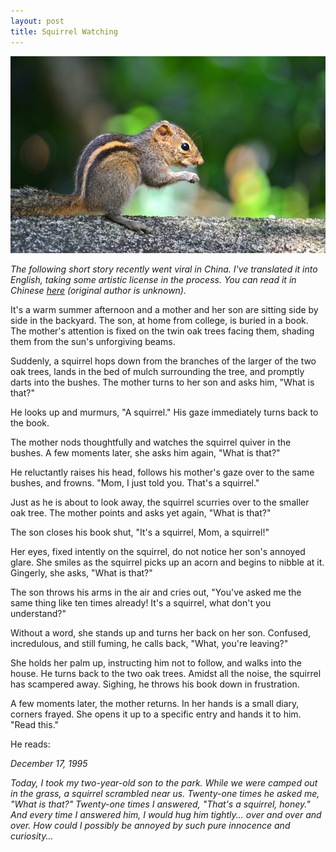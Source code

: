 ```yaml
---
layout: post
title: Squirrel Watching
---
```


![A squirrel perched on a branch](/images/squirrel.jpg)

*The following short story recently went viral in China. I've translated it into English, taking some artistic license in the process. You can read it in Chinese [here](http://wx.shenchuang.com/article/2015-08-02/1127589.html) (original author is unknown).*

It's a warm summer afternoon and a mother and her son are sitting side by side in the backyard. The son, at home from college, is buried in a book. The mother's attention is fixed on the twin oak trees facing them, shading them from the sun's unforgiving beams.

Suddenly, a squirrel hops down from the branches of the larger of the two oak trees, lands in the bed of mulch surrounding the tree, and promptly darts into the bushes. The mother turns to her son and asks him, "What is that?"

He looks up and murmurs, "A squirrel." His gaze immediately turns back to the book.

The mother nods thoughtfully and watches the squirrel quiver in the bushes. A few moments later, she asks him again, "What is that?"

He reluctantly raises his head, follows his mother's gaze over to the same bushes, and frowns. "Mom, I just told you. That's a squirrel."

Just as he is about to look away, the squirrel scurries over to the smaller oak tree. The mother points and asks yet again, "What is that?"

The son closes his book shut, "It's a squirrel, Mom, a squirrel!"

Her eyes, fixed intently on the squirrel, do not notice her son's annoyed glare. She smiles as the squirrel picks up an acorn and begins to nibble at it. Gingerly, she asks, "What is that?"

The son throws his arms in the air and cries out, "You've asked me the same thing like ten times already! It's a squirrel, what don't you understand?"

Without a word, she stands up and turns her back on her son. Confused, incredulous, and still fuming, he calls back, "What, you're leaving?"

She holds her palm up, instructing him not to follow, and walks into the house. He turns back to the two oak trees. Amidst all the noise, the squirrel has scampered away. Sighing, he throws his book down in frustration.

A few moments later, the mother returns. In her hands is a small diary, corners frayed. She opens it up to a specific entry and hands it to him. "Read this."

He reads:

*December 17, 1995*

*Today, I took my two-year-old son to the park. While we were camped out in the grass, a squirrel scrambled near us. Twenty-one times he asked me, "What is that?" Twenty-one times I answered, "That's a squirrel, honey." And every time I answered him, I would hug him tightly... over and over and over. How could I possibly be annoyed by such pure innocence and curiosity...*